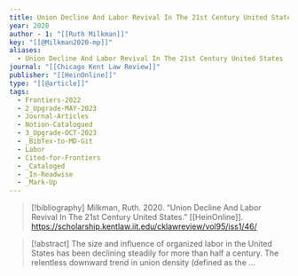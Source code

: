 ```yaml
---
title: Union Decline And Labor Revival In The 21st Century United States
year: 2020
author - 1: "[[Ruth Milkman]]"
key: "[[@Milkman2020-mp]]"
aliases:
  - Union Decline And Labor Revival In The 21st Century United States
journal: "[[Chicago Kent Law Review]]"
publisher: "[[HeinOnline]]"
type: "[[@article]]"
tags:
  - Frontiers-2022
  - 2_Upgrade-MAY-2023
  - Journal-Articles
  - Notion-Catalogued
  - 3_Upgrade-OCT-2023
  - _BibTex-to-MD-Git
  - Labor
  - Cited-for-Frontiers
  - _Cataloged
  - _In-Readwise
  - _Mark-Up
---
```


> [!bibliography]
> Milkman, Ruth. 2020. “Union Decline And Labor Revival In The 21st Century United States.” [[HeinOnline]]. https://scholarship.kentlaw.iit.edu/cklawreview/vol95/iss1/46/

> [!abstract]
> The size and influence of organized labor in the United States has been declining steadily for more than half a century. The relentless downward trend in union density (defined as the …